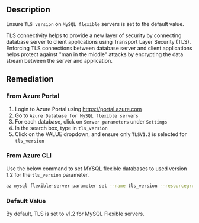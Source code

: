 ## Description

Ensure `TLS version` on `MySQL flexible` servers is set to the default value.

TLS connectivity helps to provide a new layer of security by connecting database server to client applications using Transport Layer Security (TLS). Enforcing TLS connections between database server and client applications helps protect against "man in the middle" attacks by encrypting the data stream between the server and application.

## Remediation

### From Azure Portal

1. Login to Azure Portal using https://portal.azure.com
2. Go to `Azure Database for MySQL flexible servers`
3. For each database, click on `Server parameters` under `Settings`
4. In the search box, type in `tls_version`
5. Click on the VALUE dropdown, and ensure only `TLSV1.2` is selected for `tls_version`

### From Azure CLI

Use the below command to set MYSQL flexible databases to used version 1.2 for the `tls_version` parameter.

```bash
az mysql flexible-server parameter set --name tls_version --resourcegroup <resourceGroupName> --server-name <serverName> --value TLSV1.2
```

### Default Value

By default, TLS is set to v1.2 for MySQL Flexible servers.